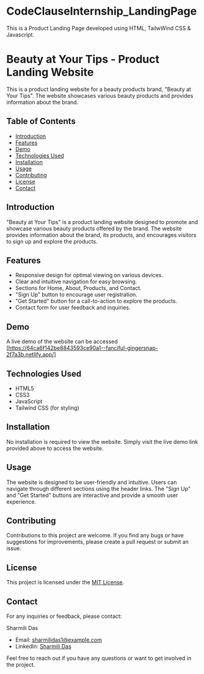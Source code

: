 # CodeClauseInternship_LandingPage
This is a Product Landing Page developed using HTML, TailwWind CSS &amp; Javascript. 
# Beauty at Your Tips - Product Landing Website

This is a product landing website for a beauty products brand, "Beauty at Your Tips". The website showcases various beauty products and provides information about the brand.

## Table of Contents

- [Introduction](#introduction)
- [Features](#features)
- [Demo](#demo)
- [Technologies Used](#technologies-used)
- [Installation](#installation)
- [Usage](#usage)
- [Contributing](#contributing)
- [License](#license)
- [Contact](#contact)

## Introduction

"Beauty at Your Tips" is a product landing website designed to promote and showcase various beauty products offered by the brand. The website provides information about the brand, its products, and encourages visitors to sign up and explore the products.

## Features

- Responsive design for optimal viewing on various devices.
- Clear and intuitive navigation for easy browsing.
- Sections for Home, About, Products, and Contact.
- "Sign Up" button to encourage user registration.
- "Get Started" button for a call-to-action to explore the products.
- Contact form for user feedback and inquiries.

## Demo

A live demo of the website can be accessed [https://64ca6f142be8843593ce90a1--fanciful-gingersnap-2f7a3b.netlify.app/]

## Technologies Used

- HTML5
- CSS3
- JavaScript
- Tailwind CSS (for styling)

## Installation

No installation is required to view the website. Simply visit the live demo link provided above to access the website.

## Usage

The website is designed to be user-friendly and intuitive. Users can navigate through different sections using the header links. The "Sign Up" and "Get Started" buttons are interactive and provide a smooth user experience.

## Contributing

Contributions to this project are welcome. If you find any bugs or have suggestions for improvements, please create a pull request or submit an issue.

## License

This project is licensed under the [MIT License](LICENSE).

## Contact

For any inquiries or feedback, please contact:

Sharmili Das
- Email: sharmilidas1@example.com
- LinkedIn: [Sharmili Das](https://www.linkedin.com/in/sharmili-das-980984220/)

Feel free to reach out if you have any questions or want to get involved in the project.

